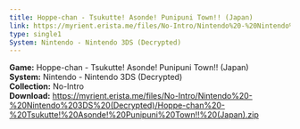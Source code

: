 ```yaml
---
title: Hoppe-chan - Tsukutte! Asonde! Punipuni Town!! (Japan)
link: https://myrient.erista.me/files/No-Intro/Nintendo%20-%20Nintendo%203DS%20(Decrypted)/Hoppe-chan%20-%20Tsukutte!%20Asonde!%20Punipuni%20Town!!%20(Japan).zip
type: single1
System: Nintendo - Nintendo 3DS (Decrypted)
---
```

<b>Game:</b> Hoppe-chan - Tsukutte! Asonde! Punipuni Town!! (Japan)<br>
<b>System:</b> Nintendo - Nintendo 3DS (Decrypted)<br>
<b>Collection:</b> No-Intro<br>
<b>Download:</b> https://myrient.erista.me/files/No-Intro/Nintendo%20-%20Nintendo%203DS%20(Decrypted)/Hoppe-chan%20-%20Tsukutte!%20Asonde!%20Punipuni%20Town!!%20(Japan).zip